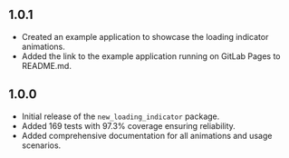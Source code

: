 ## 1.0.1

- Created an example application to showcase the loading indicator animations.
- Added the link to the example application running on GitLab Pages to README.md.

## 1.0.0

- Initial release of the `new_loading_indicator` package.
- Added 169 tests with 97.3% coverage ensuring reliability.
- Added comprehensive documentation for all animations and usage scenarios.